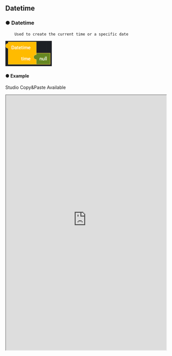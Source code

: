 ## Datetime

### ● Datetime

        Used to create the current time or a specific date

![String input : now, 9999-99-99](../../../img/assets/image%20%28142%29.png)

#### ● Example

<p class='comment'>Studio Copy&Paste Available</p>
<iframe
    src="https://d1sxhpvag16wqc.cloudfront.net/v3.1.0/datetime/datetime"
    width="100%"
    height="800px"
    allow=""
    sandbox="allow-scripts allow-same-origin" />
<div class="display-pdf">
    <p><img src="../../../img/assets/image%20%28349%29.png" alt="" /></p>
    <p><img src="../../../img/assets/image%20%28331%29.png" alt="" /></p>
</div>

#### ● Result

```text
{
  "result": {
    "datetime": "2021-09-14 15:39:11:505087"
  }
}
```

### ● Datetime Timestamp

        Used to convert a date to seconds and return it

![](../../../img/assets/image%20%28198%29.png)

#### ● Example

<p class='comment'>Studio Copy&Paste Available</p>
<iframe
    src="https://d1sxhpvag16wqc.cloudfront.net/v3.1.0/datetime/datetime_timestamp"
    width="100%"
    height="800px"
    allow=""
    sandbox="allow-scripts allow-same-origin"/>
<div class="display-pdf">
    <p><img src="../../../img/assets/image%20%28355%29.png" alt="" /></p>
    <p><img src="../../../img/assets/image%20%28332%29.png" alt="" /></p>
</div>

#### ● Result

```text
{
  "result": {
    "DateTimeTimeStamp": 1631602316
  }
}
```

### ● Datetime Add

        Used to increment a value from the current date

![](../../../img/assets/image%20%28125%29.png)

        You can add or delete items by clicking the settings button

![](../../../img/assets/image%20%28191%29.png)

#### ● Example

<p class='comment'>Studio Copy&Paste Available</p>
<iframe
    src="https://d1sxhpvag16wqc.cloudfront.net/v3.1.0/datetime/datetime_add"
    width="100%"
    height="800px"
    allow=""
    sandbox="allow-scripts allow-same-origin"/>
<div class="display-pdf">
    <p><img src="../../../img/assets/image%20%28348%29.png" alt="" /></p>
    <p><img src="../../../img/assets/image%20%28361%29.png" alt="" /></p>
    <p><img src="../../../img/assets/image%20%28358%29.png" alt="" /></p>
</div>

#### ● Result

```text
{
  "result": {
    "DateTimeAdd": "2024-09-14"
  }
}
```

### ● Datetime Subtract

        Used to decrement a value from the current date.

![](../../../img/assets/image%20%28174%29.png)

        You can add or delete items by clicking the settings button

![](../../../img/assets/image%20%28132%29.png)

#### ● Example

<p class='comment'>Studio Copy&Paste Available</p>
<iframe
    src="https://d1sxhpvag16wqc.cloudfront.net/v3.1.0/datetime/datetime_subtract"
    width="100%"
    height="800px"
    allow=""
    sandbox="allow-scripts allow-same-origin"/>
<div class="display-pdf">
    <p><img src="../../../img/assets/image%20%28359%29.png" alt="" /></p>
    <p><img src="../../../img/assets/image%20%28345%29.png" alt="" /></p>
    <p><img src="../../../img/assets/image%20%28326%29.png" alt="" /></p>
</div>

#### ● Result

```text
{
  "result": {
    "DateTimeSub": "2018-09-14"
  }
}
```

### ● Datetime Format

        Used to specify the format of the date expression (based on PHP)

![](../../../img/assets/image%20%28141%29.png)

#### ● Example

<p class='comment'>Studio Copy&Paste Available</p>
<iframe
    src="https://d1sxhpvag16wqc.cloudfront.net/v3.1.0/datetime/datetime_format"
    width="100%"
    height="800px"
    allow=""
    sandbox="allow-scripts allow-same-origin"/>
<div class="display-pdf">
    <p><img src="../../../img/assets/image%20%28325%29.png" alt="" /></p>
    <p><img src="../../../img/assets/image%20%28360%29.png" alt="" /></p>
</div>

#### ● Result

```text
{
  "result": {
    "datetimeFormat": "2021-09-14 16:15:02:155035"
  }
}
```

### ● Datetime Diff

        Used to calculate increment or decrement values ​​from datetime1 to datetime2

![](../../../img/assets/image%20%28213%29.png)

#### ● Example

<p class='comment'>Studio Copy&Paste Available</p>
<iframe
    src="https://d1sxhpvag16wqc.cloudfront.net/v3.1.0/datetime/datetime_diff"
    width="100%"
    height="800px"
    allow=""
    sandbox="allow-scripts allow-same-origin"/>
<div class="display-pdf">
    <p><img src="../../../img/assets/image%20%28341%29.png" alt="" /></p>
    <p><img src="../../../img/assets/image%20%28365%29.png" alt="" /></p>
    <p><img src="../../../img/assets/image%20%28351%29.png" alt="" /></p>
</div>

#### ● Result

```text
{
  "result": {
    "datetimeDiff": "-13 days 10 Hours 2 Minute 18 Seconds"
  }
}
```

### ● Datetime Format-Diff

        Used to specify the format of the Diff Block value expression in the Datetime object.

![](../../../img/assets/image%20%28214%29.png)

#### ● Example

<p class='comment'>Studio Copy&Paste Available</p>
<iframe
    src="https://d1sxhpvag16wqc.cloudfront.net/v3.1.0/datetime/datetime_format_diff"
    width="100%"
    height="800px"
    allow=""
    sandbox="allow-scripts allow-same-origin"/>
<div class="display-pdf">
    <p><img src="../../../img/assets/image%20%28374%29.png" alt="" /></p>
    <p><img src="../../../img/assets/image%20%28354%29.png" alt="" /></p>
    <p><img src="../../../img/assets/image%20%28350%29.png" alt="" /></p>
</div>

#### ● Result

```text
{
  "result": {
    "datetimeDiffFormat": "+13 days 10 Hours 2 Minute 18 Seconds"
  }
}
```

### ● Datetime Offset

        Used to set the current time of a DateTime object to another time

![](../../../img/assets/image%20%28161%29.png)

#### ● Example

<p class='comment'>Studio Copy&Paste Available</p>
<iframe
    src="https://d1sxhpvag16wqc.cloudfront.net/v3.1.0/datetime/datetime_offset"
    width="100%"
    height="800px"
    allow=""
    sandbox="allow-scripts allow-same-origin"/>
<div class="display-pdf">
    <p><img src="../../../img/assets/image%20%28344%29.png" alt="" /></p>
    <p><img src="../../../img/assets/image%20%28322%29.png" alt="" /></p>
</div>

#### ● Result

```text
{
  "result": {
    "DateTimeOffset": 32400
  }
}
```
